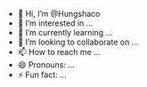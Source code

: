 - 👋 Hi, I’m @Hungshaco
- 👀 I’m interested in ...
- 🌱 I’m currently learning ...
- 💞️ I’m looking to collaborate on ...
- 📫 How to reach me ...
- 😄 Pronouns: ...
- ⚡ Fun fact: ...

<!---
Hungshaco/Hungshaco is a ✨ special ✨ repository because its `README.md` (this file) appears on your GitHub profile.
You can click the Preview link to take a look at your changes.
--->
